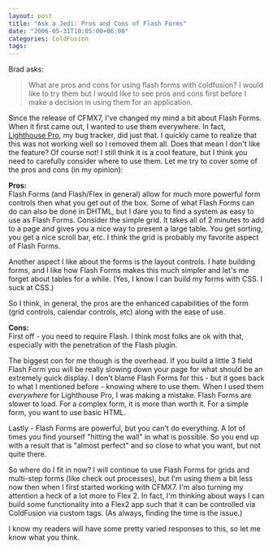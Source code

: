 ```yaml
---
layout: post
title: "Ask a Jedi: Pros and Cons of Flash Forms"
date: "2006-05-31T10:05:00+06:00"
categories: ColdFusion 
tags: 
---
```


Brad asks:

<blockquote>
What are
pros and cons for using flash forms with coldfusion? I would like to try them but I would like to see pros and cons first before I make a decision in using them for an application.
</blockquote>

Since the release of CFMX7, I've changed my mind a bit about Flash Forms. When it first came out, I wanted to use them everywhere. In fact, <a href="http://ray.camdenfamily.com/projects/lhp">Lighthouse Pro</a>, my bug tracker, did just that. I quickly came to realize that this was not working well so I removed them all. Does that mean I don't like the feature? Of course not! I still think it is a cool feature, but I think you need to carefully consider where to use them. Let me try to cover some of the pros and cons (in my opinion):
<!--more-->
<b>Pros:</b><br>
Flash Forms (and Flash/Flex in general) allow for much more powerful form controls then what you get out of the box. Some of what Flash Forms can do can also be done in DHTML, but I dare you to find a system as easy to use as Flash Forms. Consider the simple grid. It takes all of 2 minutes to add to a page and gives you a nice way to present a large table. You get sorting, you get a nice scroll bar, etc. I think the grid is probably my favorite aspect of Flash Forms. 

Another aspect I like about the forms is the layout controls. I hate building forms, and I like how Flash Forms makes this much simpler and let's me forget about tables for a while. (Yes, I know I can build my forms with CSS. I suck at CSS.)

So I think, in general, the pros are the enhanced capabilities of the form (grid controls, calendar controls, etc) along with the ease of use.

<b>Cons:</b><br>
First off - you need to require Flash. I think most folks are ok with that, especially with the penetration of the Flash plugin. 

The biggest con for me though is the overhead. If you build a little 3 field Flash Form you will be really slowing down your page for what should be an extremely quick display. I don't blame Flash Forms for this - but it goes back to what I mentioned before - knowing where to use them. When I used them <i>everywhere</i> for Lighthouse Pro, I was making a mistake. Flash Forms are slower to load. For a complex form, it is more than worth it. For a simple form, you want to use basic HTML.

Lastly - Flash Forms are powerful, but you can't do everything. A lot of times you find yourself "hitting the wall" in what is possible. So you end up with a result that is "almost perfect" and so close to what you want, but not quite there. 

So where do I fit in now? I will continue to use Flash Forms for grids and multi-step forms (like check out processes), but I'm using them a bit less now then when I first started working with CFMX7. I'm also turning my attention a heck of a lot more to Flex 2. In fact, I'm thinking about ways I can build some functionality into a Flex2 app such that it can be controlled via ColdFusion via custom tags. (As always, finding the time is the issue.)

I know my readers will have some pretty varied responses to this, so let me know what you think.